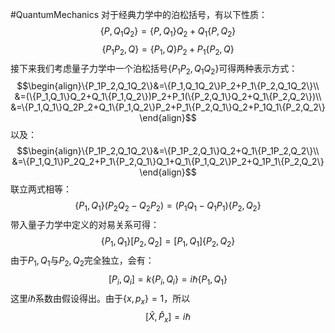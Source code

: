 #QuantumMechanics 
对于经典力学中的泊松括号，有以下性质：
$$\{P,Q_1Q_2\}=\{P,Q_1\}Q_2+Q_1\{P,Q_2\}$$
$$\{P_1P_2,Q\}=\{P_1,Q\}P_2+P_1\{P_2,Q\}$$
接下来我们考虑量子力学中一个泊松括号$\{P_1P_2,Q_1Q_2\}$可得两种表示方式：
$$\begin{align}\{P_1P_2,Q_1Q_2\}&=\{P_1,Q_1Q_2\}P_2+P_1\{P_2,Q_1Q_2\}\\
&=(\{P_1,Q_1\}Q_2+Q_1\{P_1,Q_2\})P_2+P_1(\{P_2,Q_1\}Q_2+Q_1\{P_2,Q_2\})\\
&=\{P_1,Q_1\}Q_2P_2+Q_1\{P_1,Q_2\}P_2+P_1\{P_2,Q_1\}Q_2+P_1Q_1\{P_2,Q_2\}
\end{align}$$
以及：
$$\begin{align}\{P_1P_2,Q_1Q_2\}&=\{P_1P_2,Q_1\}Q_2+Q_1\{P_1P_2,Q_2\}\\
&=\{P_1,Q_1\}P_2Q_2+P_1\{P_2,Q_1\}Q_1+Q_1\{P_1,Q_2\}P_2+Q_1P_1\{P_2,Q_2\}
\end{align}$$
联立两式相等：
$$\{P_1,Q_1\}(P_2Q_2-Q_2P_2)=(P_1Q_1-Q_1P_1)\{P_2,Q_2\}$$
带入量子力学中定义的对易关系可得：
$$\{P_1,Q_1\}[P_2,Q_2]=[P_1,Q_1]\{P_2,Q_2\}$$
由于$P_1,Q_1$与$P_2,Q_2$完全独立，会有：
$$[P_i,Q_i]=k\{P_i,Q_i\}=i\hbar\{P_1,Q_1\}$$
这里$i\hbar$系数由假设得出。由于$\{x,p_x\}=1$，所以
$$[\hat{X},\hat{P}_x]=i\hbar$$